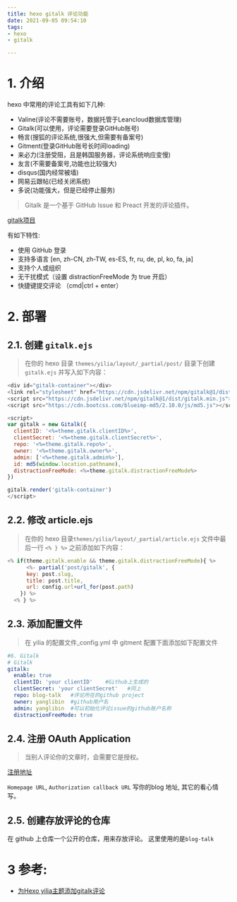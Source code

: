```yaml
---
title: hexo gitalk 评论功能
date: 2021-09-05 09:54:10
tags:
- hexo
- gitalk

---
```




# 1. 介绍

hexo 中常用的评论工具有如下几种:

- Valine(评论不需要账号，数据托管于Leancloud数据库管理)
- Gitalk(可以使用，评论需要登录GitHub账号)
- 畅言(搜狐的评论系统,很强大,但需要有备案号)
- Gitment(登录GitHub账号长时间loading)
- 来必力(注册受阻，且是韩国服务器，评论系统响应变慢)
- 友言(不需要备案号,功能也比较强大)
- disqus(国内经常被墙)
- 网易云跟帖(已经关闭系统)
- 多说(功能强大，但是已经停止服务)



> Gitalk 是一个基于 GitHub Issue 和 Preact 开发的评论插件。

[gitalk项目](https://github.com/gitalk/gitalk/blob/master/readme-cn.md)



有如下特性:

- 使用 GitHub 登录
- 支持多语言 [en, zh-CN, zh-TW, es-ES, fr, ru, de, pl, ko, fa, ja]
- 支持个人或组织
- 无干扰模式（设置 distractionFreeMode 为 true 开启）
- 快捷键提交评论 （cmd|ctrl + enter）

# 2. 部署

## 2.1. 创建 `gitalk.ejs` 

> 在你的 hexo 目录 `themes/yilia/layout/_partial/post/` 目录下创建 `gitalk.ejs` 并写入如下内容：

```js
<div id="gitalk-container"></div>
<link rel="stylesheet" href="https://cdn.jsdelivr.net/npm/gitalk@1/dist/gitalk.css">
<script src="https://cdn.jsdelivr.net/npm/gitalk@1/dist/gitalk.min.js"></script>
<script src="https://cdn.bootcss.com/blueimp-md5/2.10.0/js/md5.js"></script>

<script>
var gitalk = new Gitalk({
  clientID: '<%=theme.gitalk.clientID%>',
  clientSecret: '<%=theme.gitalk.clientSecret%>',
  repo: '<%=theme.gitalk.repo%>',
  owner: '<%=theme.gitalk.owner%>',
  admin: ['<%=theme.gitalk.admin%>'],
  id: md5(window.location.pathname),
  distractionFreeMode: <%=theme.gitalk.distractionFreeMode%>
})

gitalk.render('gitalk-container')
</script>

```

## 2.2. 修改 article.ejs

> 在你的 hexo 目录`themes/yilia/layout/_partial/article.ejs` 文件中最后一行 `<% } %>` 之前添加如下内容：

```js
<% if(theme.gitalk.enable && theme.gitalk.distractionFreeMode){ %>
      <%- partial('post/gitalk', {
      key: post.slug,
      title: post.title,
      url: config.url+url_for(post.path)
    }) %>
  <% } %>
```

## 2.3. 添加配置文件

> 在 yilia 的配置文件_config.yml 中 gitment 配置下面添加如下配置文件

```yaml
#6. Gitalk
# Gitalk
gitalk: 
  enable: true    
  clientID: 'your clientID'    #Github上生成的
  clientSecret: 'your clientSecret'   #同上
  repo: blog-talk   #评论所在的github project
  owner: yanglibin  #github用户名
  admin: yanglibin  #可以初始化评论issue的github账户名称
  distractionFreeMode: true
```

## 2.4. 注册 OAuth Application

> 当别人评论你的文章时，会需要它是授权。

[注册地址](https://github.com/settings/applications/new)

`Homepage URL`, `Authorization callback URL` 写你的blog 地址, 其它的看心情写。

## 2.5. 创建存放评论的仓库

在 github 上仓库一个公开的仓库，用来存放评论。
这里使用的是`blog-talk`



# 3 参考: 

- [为Hexo yilia主题添加gitalk评论](https://www.dazhuanlan.com/isnowfox/topics/1401771)
